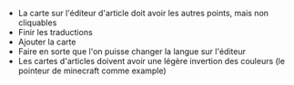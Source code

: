 


* La carte sur l'éditeur d'article doit avoir les autres points, mais non cliquables
* Finir les traductions
* Ajouter la carte
* Faire en sorte que l'on puisse changer la langue sur l'éditeur 
* Les cartes d'articles doivent avoir une légère invertion des couleurs (le pointeur de minecraft comme example)